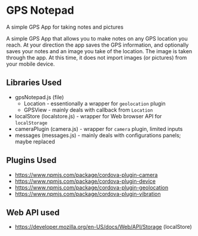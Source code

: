 # GPS Notepad
A simple GPS App for taking notes and pictures

A simple GPS App that allows you to make notes on any GPS location you reach. At your direction the app saves the GPS information, and optionally saves your notes and an image you take of the location. The image is taken through the app. At this time, it does not import images (or pictures) from your mobile device.

## Libraries Used

* gpsNotepad.js (file)
    * Location - essentionally a wrapper for `geolocation` plugin
    * GPSView  - mainly deals with callback from `Location`
* localStore (localstore.js) - wrapper for Web browser API for `localStorage`
* cameraPlugin (camera.js) - wrapper for `camera` plugin, limited inputs
* messages (messages.js) - mainly deals with configurations panels; maybe replaced

## Plugins Used

* https://www.npmjs.com/package/cordova-plugin-camera
* https://www.npmjs.com/package/cordova-plugin-device
* https://www.npmjs.com/package/cordova-plugin-geolocation
* https://www.npmjs.com/package/cordova-plugin-vibration


## Web API used

* https://developer.mozilla.org/en-US/docs/Web/API/Storage (localStore)

